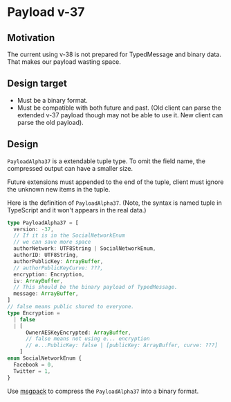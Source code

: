 # Payload v-37

## Motivation

The current using v-38 is not prepared for TypedMessage and binary data. That makes our payload wasting space.

## Design target

- Must be a binary format.
- Must be compatible with both future and past. (Old client can parse the extended v-37 payload though may not be able to use it. New client can parse the old payload).

## Design

`PayloadAlpha37` is a extendable tuple type. To omit the field name, the compressed output can have a smaller size.

Future extensions must appended to the end of the tuple, client must ignore the unknown new items in the tuple.

Here is the definition of `PayloadAlpha37`. (Note, the syntax is named tuple in TypeScript and it won't appears in the real data.)

```typescript
type PayloadAlpha37 = [
  version: -37,
  // If it is in the SocialNetworkEnum
  // we can save more space
  authorNetwork: UTF8String | SocialNetworkEnum,
  authorID: UTF8String,
  authorPublicKey: ArrayBuffer,
  // authorPublicKeyCurve: ???,
  encryption: Encryption,
  iv: ArrayBuffer,
  // This should be the binary payload of TypedMessage.
  message: ArrayBuffer,
]
// false means public shared to everyone.
type Encryption =
  | false
  | [
      OwnerAESKeyEncrypted: ArrayBuffer,
      // false means not using e... encryption
      // e...PublicKey: false | [publicKey: ArrayBuffer, curve: ???]
    ]
enum SocialNetworkEnum {
  Facebook = 0,
  Twitter = 1,
}
```

Use [msgpack](https://github.com/msgpack/msgpack/blob/master/spec.md) to compress the `PayloadAlpha37` into a binary format.
